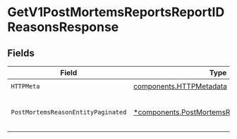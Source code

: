 # GetV1PostMortemsReportsReportIDReasonsResponse


## Fields

| Field                                                                                                       | Type                                                                                                        | Required                                                                                                    | Description                                                                                                 |
| ----------------------------------------------------------------------------------------------------------- | ----------------------------------------------------------------------------------------------------------- | ----------------------------------------------------------------------------------------------------------- | ----------------------------------------------------------------------------------------------------------- |
| `HTTPMeta`                                                                                                  | [components.HTTPMetadata](../../models/components/httpmetadata.md)                                          | :heavy_check_mark:                                                                                          | N/A                                                                                                         |
| `PostMortemsReasonEntityPaginated`                                                                          | [*components.PostMortemsReasonEntityPaginated](../../models/components/postmortemsreasonentitypaginated.md) | :heavy_minus_sign:                                                                                          | List all contributing factors to an incident                                                                |